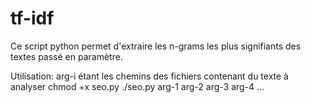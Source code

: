 # tf-idf
Ce script python permet d'extraire les n-grams les plus signifiants des textes passé en paramètre.

Utilisation: arg-i étant les chemins des fichiers contenant du texte à analyser 
chmod +x seo.py
./seo.py arg-1 arg-2 arg-3 arg-4 ...
